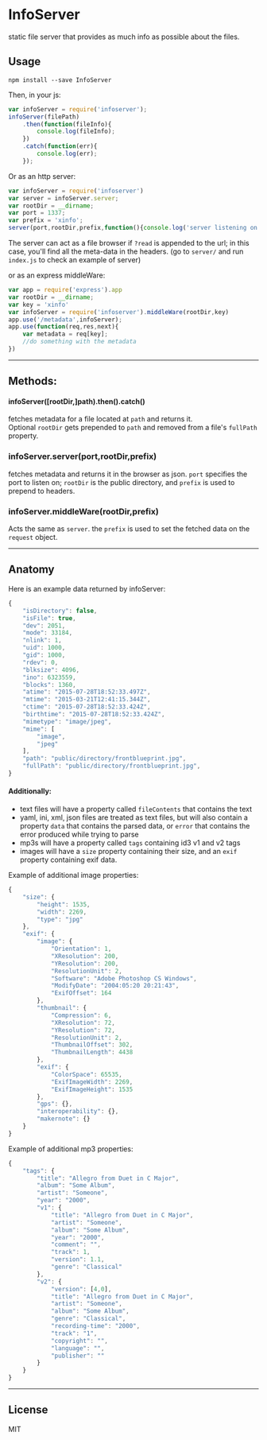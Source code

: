 # InfoServer

static file server that provides as much info as possible about the files.

## Usage

```
npm install --save InfoServer
```

Then, in your js:

```js
var infoServer = require('infoserver');
infoServer(filePath)
    .then(function(fileInfo){
        console.log(fileInfo);
    })
    .catch(function(err){
        console.log(err);
    });
```

Or as an http server:
```js
var infoServer = require('infoserver') 
var server = infoServer.server;
var rootDir = __dirname;
var port = 1337;
var prefix = 'xinfo';
server(port,rootDir,prefix,function(){console.log('server listening on '+port)})
```
The server can act as a file browser if `?read` is appended to the url; in this case, you'll find all the meta-data
in the headers.
(go to `server/` and run `index.js` to check an example of server)


or as an express middleWare:
```js
var app = require('express').app
var rootDir = __dirname;
var key = 'xinfo'
var infoServer = require('infoserver').middleWare(rootDir,key)
app.use('/metadata',infoServer);
app.use(function(req,res,next){
    var metadata = req[key];
    //do something with the metadata
})
```


-----

## Methods:

#### infoServer([rootDir,]path).then().catch()
fetches metadata for a file located at `path` and returns it.  
Optional `rootDir` gets prepended to `path` and removed from a file's `fullPath` property.

### infoServer.server(port,rootDir,prefix)
fetches metadata and returns it in the browser as json. `port` specifies the port to listen on;
`rootDir` is the public directory, and `prefix` is used to prepend to headers.

### infoServer.middleWare(rootDir,prefix)
Acts the same as `server`. the `prefix` is used to set the fetched data on the `request` object.

----

## Anatomy

Here is an example data returned by infoServer:

```js
{
    "isDirectory": false,
    "isFile": true,
    "dev": 2051,
    "mode": 33184,
    "nlink": 1,
    "uid": 1000,
    "gid": 1000,
    "rdev": 0,
    "blksize": 4096,
    "ino": 6323559,
    "blocks": 1360,
    "atime": "2015-07-28T18:52:33.497Z",
    "mtime": "2015-03-21T12:41:15.344Z",
    "ctime": "2015-07-28T18:52:33.424Z",
    "birthtime": "2015-07-28T18:52:33.424Z",
    "mimetype": "image/jpeg",
    "mime": [
        "image",
        "jpeg"
    ],
    "path": "public/directory/frontblueprint.jpg",
    "fullPath": "public/directory/frontblueprint.jpg",
}
```

#### Additionally:

- text files will have a property called `fileContents` that contains the text
- yaml, ini, xml, json files are treated as text files, but will also contain a property `data` that contains the parsed data, or `error` that contains the error produced while trying to parse
- mp3s will have a property called `tags` containing id3 v1 and v2 tags
- images will have a `size` property containing their size, and an `exif` property containing exif data.

Example of additional image properties:
```js
{
    "size": {
        "height": 1535,
        "width": 2269,
        "type": "jpg"
    },
    "exif": {
        "image": {
            "Orientation": 1,
            "XResolution": 200,
            "YResolution": 200,
            "ResolutionUnit": 2,
            "Software": "Adobe Photoshop CS Windows",
            "ModifyDate": "2004:05:20 20:21:43",
            "ExifOffset": 164
        },
        "thumbnail": {
            "Compression": 6,
            "XResolution": 72,
            "YResolution": 72,
            "ResolutionUnit": 2,
            "ThumbnailOffset": 302,
            "ThumbnailLength": 4438
        },
        "exif": {
            "ColorSpace": 65535,
            "ExifImageWidth": 2269,
            "ExifImageHeight": 1535
        },
        "gps": {},
        "interoperability": {},
        "makernote": {}
    }
}
```

Example of additional mp3 properties:
```js
{
    "tags": {
        "title": "Allegro from Duet in C Major",
        "album": "Some Album",
        "artist": "Someone",
        "year": "2000",
        "v1": {
            "title": "Allegro from Duet in C Major",
            "artist": "Someone",
            "album": "Some Album",
            "year": "2000",
            "comment": "",
            "track": 1,
            "version": 1.1,
            "genre": "Classical"
        },
        "v2": {
            "version": [4,0],
            "title": "Allegro from Duet in C Major",
            "artist": "Someone",
            "album": "Some Album",
            "genre": "Classical",
            "recording-time": "2000",
            "track": "1",
            "copyright": "",
            "language": "",
            "publisher": ""
        }
    }
}
```


---

## License

MIT